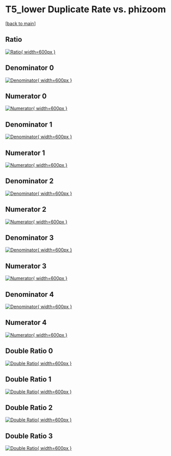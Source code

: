 # T5_lower Duplicate Rate vs. phizoom

[[back to main](./)]



## Ratio

[![Ratio](../mtv/var/T5_lower_duplrate_phizoom.png){ width=600px }](../mtv/var/T5_lower_duplrate_phizoom.pdf)

## Denominator 0

[![Denominator](../mtv/den/T5_lower_duplrate_phizoom_den0.png){ width=600px }](../mtv/den/T5_lower_duplrate_phizoom_den0.pdf)

## Numerator 0

[![Numerator](../mtv/num/T5_lower_duplrate_phizoom_num0.png){ width=600px }](../mtv/num/T5_lower_duplrate_phizoom_num0.pdf)

## Denominator 1

[![Denominator](../mtv/den/T5_lower_duplrate_phizoom_den1.png){ width=600px }](../mtv/den/T5_lower_duplrate_phizoom_den1.pdf)

## Numerator 1

[![Numerator](../mtv/num/T5_lower_duplrate_phizoom_num1.png){ width=600px }](../mtv/num/T5_lower_duplrate_phizoom_num1.pdf)

## Denominator 2

[![Denominator](../mtv/den/T5_lower_duplrate_phizoom_den2.png){ width=600px }](../mtv/den/T5_lower_duplrate_phizoom_den2.pdf)

## Numerator 2

[![Numerator](../mtv/num/T5_lower_duplrate_phizoom_num2.png){ width=600px }](../mtv/num/T5_lower_duplrate_phizoom_num2.pdf)

## Denominator 3

[![Denominator](../mtv/den/T5_lower_duplrate_phizoom_den3.png){ width=600px }](../mtv/den/T5_lower_duplrate_phizoom_den3.pdf)

## Numerator 3

[![Numerator](../mtv/num/T5_lower_duplrate_phizoom_num3.png){ width=600px }](../mtv/num/T5_lower_duplrate_phizoom_num3.pdf)

## Denominator 4

[![Denominator](../mtv/den/T5_lower_duplrate_phizoom_den4.png){ width=600px }](../mtv/den/T5_lower_duplrate_phizoom_den4.pdf)

## Numerator 4

[![Numerator](../mtv/num/T5_lower_duplrate_phizoom_num4.png){ width=600px }](../mtv/num/T5_lower_duplrate_phizoom_num4.pdf)

## Double Ratio 0

[![Double Ratio](../mtv/ratio/T5_lower_duplrate_phizoom_ratio0.png){ width=600px }](../mtv/ratio/T5_lower_duplrate_phizoom_ratio0.pdf)

## Double Ratio 1

[![Double Ratio](../mtv/ratio/T5_lower_duplrate_phizoom_ratio1.png){ width=600px }](../mtv/ratio/T5_lower_duplrate_phizoom_ratio1.pdf)

## Double Ratio 2

[![Double Ratio](../mtv/ratio/T5_lower_duplrate_phizoom_ratio2.png){ width=600px }](../mtv/ratio/T5_lower_duplrate_phizoom_ratio2.pdf)

## Double Ratio 3

[![Double Ratio](../mtv/ratio/T5_lower_duplrate_phizoom_ratio3.png){ width=600px }](../mtv/ratio/T5_lower_duplrate_phizoom_ratio3.pdf)


